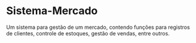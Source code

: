 # Sistema-Mercado
Um sistema para gestão de um mercado, contendo funções para registros de clientes, controle de estoques, gestão de vendas, entre outros.
